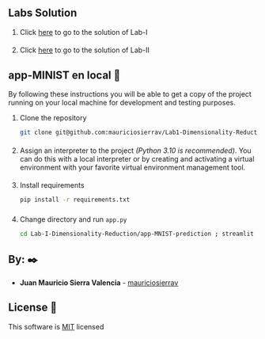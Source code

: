 ## Labs Solution
1. Click [here](Lab-I-Dimensionality-Reduction) to go to the solution of Lab-I
####
2. Click [here](Lab-II-Clustering) to go to the solution of Lab-II

## app-MINIST en local 🚀

By following these instructions you will be able to get a copy of the project running on your local machine for development and testing purposes.

1. Clone the repository
    ```bash
    git clone git@github.com:mauriciosierrav/Lab1-Dimensionality-Reduction.git
    ```
####
2. Assign an interpreter to the project _(Python 3.10 is recommended)_. You can do this with a local interpreter or by creating and activating a virtual environment with your favorite virtual environment management tool.
####
3. Install requirements
    ```bash
    pip install -r requirements.txt 
    ```
###
4. Change directory and run `app.py`
    ```bash
    cd Lab-I-Dimensionality-Reduction/app-MNIST-prediction ; streamlit run app.py --server.port 8501 
    ```

## By: ✒️

* **Juan Mauricio Sierra Valencia** - [mauriciosierrav](https://github.com/mauriciosierrav)

## License 📄

This software is [MIT](https://mit-license.org/) licensed

